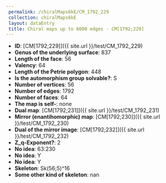 ```yaml
--- 
 permalink: /chiralMaps6kE/CM_1792_229 
 collection: chiralMaps6kE
 layout: dataEntry
 title: Chiral maps up to 6000 edges - CM[1792;229]
---
```


- **ID**: [CM[1792;229]]({{ site.url }}/test/CM_1792_229)
- **Genus of the underlying surface**: 837
- **Length of the face**: 56
- **Valency**: 64
- **Length of the Petrie polygon**: 448
- **Is the automorphism group solvable?**: S
- **Number of vertices**: 56
- **Number of edges**: 1792
- **Number of faces**: 64
- **The map is self-**: none
- **Dual map**: [CM[1792;231]]({{ site.url }}/test/CM_1792_231)
- **Mirror (enantihomorphic) map**: [CM[1792;230]]({{ site.url }}/test/CM_1792_230)
- **Dual of the mirror image**: [CM[1792;232]]({{ site.url }}/test/CM_1792_232)
- **Z_q-Exponent?**: 2
- **No idea**:  63:230
- **No idea**: Y
- **No idea**: Y
- **Skeleton**: Sk(56;5)^16
- **Some other kind of skeleton**: nan
